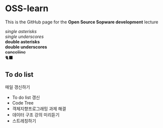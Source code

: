 # OSS-learn 

This is the GitHub page for the **Open Source Sopware development** lecture    
      

*single asterisks*   
_single underscores_   
**double asterisks**   
__double underscores__   
~~cancelline~~   
🐈‍⬛

## To do list
 매일 갱신하기
* To do list 갱신
* Code Tree
* 객체지향프로그래밍 과제 해결
* 데이터 구조 강의 미리듣기
* 스트레칭하기


